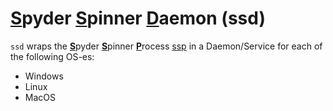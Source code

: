 # <ins>**S**</ins>pyder <ins>**S**</ins>pinner <ins>**D**</ins>aemon (ssd)

`ssd` wraps the <ins>**S**</ins>pyder <ins>**S**</ins>pinner <ins>**P**</ins>rocess [ssp](/src/ssp) in a Daemon/Service for each of the following OS-es:

- Windows
- Linux
- MacOS

